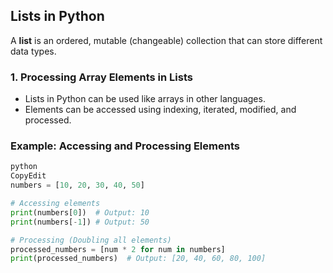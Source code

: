 
## **Lists in Python**

A **list** is an ordered, mutable (changeable) collection that can store different data types.

### **1. Processing Array Elements in Lists**

- Lists in Python can be used like arrays in other languages.
- Elements can be accessed using indexing, iterated, modified, and processed.

### **Example: Accessing and Processing Elements**

```python
python
CopyEdit
numbers = [10, 20, 30, 40, 50]

# Accessing elements
print(numbers[0])  # Output: 10
print(numbers[-1]) # Output: 50

# Processing (Doubling all elements)
processed_numbers = [num * 2 for num in numbers]
print(processed_numbers)  # Output: [20, 40, 60, 80, 100]

```
